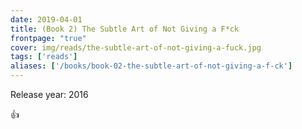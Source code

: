 ```yaml
---
date: 2019-04-01
title: (Book 2) The Subtle Art of Not Giving a F*ck
frontpage: "true"
cover: img/reads/the-subtle-art-of-not-giving-a-fuck.jpg
tags: ['reads']
aliases: ['/books/book-02-the-subtle-art-of-not-giving-a-f-ck']
---
```


Release year: 2016

👍

